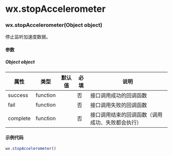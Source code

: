 # wx.stopAccelerometer
### wx.stopAccelerometer(Object object)


停止监听加速度数据。

#### 参数

##### Object object

属性       | 类型       | 默认值 | 必填 | 说明                      
-------- | -------- | --- | -- | ------------------------
success  | function |     | 否  | 接口调用成功的回调函数             
fail     | function |     | 否  | 接口调用失败的回调函数             
complete | function |     | 否  | 接口调用结束的回调函数（调用成功、失败都会执行）

#### 示例代码

```js
wx.stopAccelerometer()
```